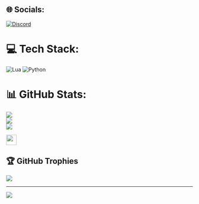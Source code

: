 ## 🌐 Socials:
[![Discord](https://img.shields.io/badge/Discord-%237289DA.svg?logo=discord&logoColor=white)](https://discord.com/users/834769808297164831) 

# 💻 Tech Stack:
![Lua](https://img.shields.io/badge/lua-%232C2D72.svg?style=for-the-badge&logo=lua&logoColor=white) ![Python](https://img.shields.io/badge/python-3670A0?style=for-the-badge&logo=python&logoColor=ffdd54)
# 📊 GitHub Stats:
![](https://github-readme-stats.vercel.app/api?username=D3ATH-hub&theme=dark&hide_border=false&include_all_commits=false&count_private=false)<br/>
![](https://nirzak-streak-stats.vercel.app/?user=D3ATH-hub&theme=dark&hide_border=false)<br/>
![](https://github-readme-stats.vercel.app/api/top-langs/?username=D3ATH-hub&theme=dark&hide_border=false&include_all_commits=false&count_private=false&layout=compact)<br/>
<div id="badges">
  <img src="https://komarev.com/ghpvc/?username=D3ATH-hub&style=flat-square&color=blue" style="height:28px" alt=""/>
</div>

## 🏆 GitHub Trophies
![](https://github-profile-trophy.vercel.app/?username=D3ATH-hub&theme=dark&no-frame=true&no-bg=true&margin-w=4)

---
[![](https://visitcount.itsvg.in/api?id=D3ATH-hub&icon=5&color=12)](https://visitcount.itsvg.in)
